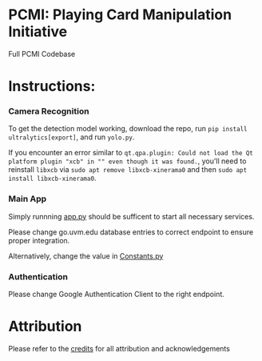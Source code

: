 # PCMI: Playing Card Manipulation Initiative
Full PCMI Codebase


# Instructions:

### Camera Recognition

To get the detection model working, download the repo, run `pip install ultralytics[export]`, and run `yolo.py`.

If you encounter an error similar to `qt.qpa.plugin: Could not load the Qt platform plugin "xcb" in "" even though it was found.`, you'll need to reinstall `libxcb` via `sudo apt remove libxcb-xinerama0` and then `sudo apt install libxcb-xinerama0`.



### Main App

Simply runnning [app.py](app.py) should be sufficent to start all necessary services. 

Please change go.uvm.edu database entries to correct endpoint to ensure proper integration. 

Alternatively, change the value in [Constants.py](Constants.py)

### Authentication

Please change Google Authentication Client to the right endpoint.

# Attribution

Please refer to the [credits](credits.md) for all attribution and acknowledgements